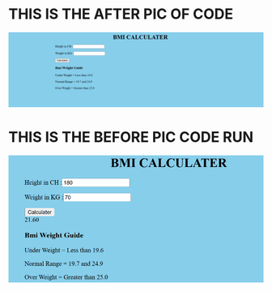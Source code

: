
# THIS IS THE AFTER PIC OF CODE
![Alt Text](assets/imsge.png)


# THIS IS THE BEFORE PIC CODE RUN
![Alt Text](assets/image1.png)